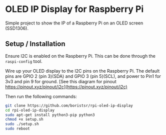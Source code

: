 # OLED IP Display for Raspberry Pi

Simple project to show the IP of a Raspberry Pi on an OLED screen (SSD1306).

## Setup / Installation

Ensure I2C is enabled on the Raspberry Pi. This can be done through the `raspi-config` tool.

Wire up your OLED display to the I2C pins on the Raspberry Pi. The default pins are GPIO 2 (pin 3)(SDA) and GPIO 3 (pin 5)(SCL), and power to Pin1 for 3v3 and pin 9 for ground. [See this diagram for pinout https://pinout.xyz/pinout/i2c](https://pinout.xyz/pinout/i2c)

Then run the following commands:

```bash
git clone https://github.com/boristsr/rpi-oled-ip-display
cd rpi-oled-ip-display
sudo apt-get install python3-pip python3
chmod +x setup.sh
sudo ./setup.sh
sudo reboot
```

